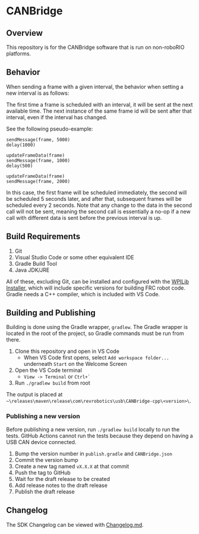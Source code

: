 # CANBridge

## Overview

This repository is for the CANBridge software that is run on non-roboRIO platforms.

## Behavior

When sending a frame with a given interval, the behavior when
setting a new interval is as follows:

The first time a frame is scheduled with an interval, it
will be sent at the next available time. The next instance
of the same frame id will be sent after that interval, even
if the interval has changed.

See the following pseudo-example:

```
sendMessage(frame, 5000)
delay(1000)

updateFrameData(frame)
sendMessage(frame, 1000)
delay(500)

updateFrameData(frame)
sendMessage(frame, 2000)
```

In this case, the first frame will be scheduled immediately,
the second will be scheduled 5 seconds later, and after that,
subsequent frames will be scheduled every 2 seconds. Note
that any change to the data in the second call will not be
sent, meaning the second call is essentially a no-op if a
new call with different data is sent before the previous
interval is up.

## Build Requirements

1. Git
2. Visual Studio Code or some other equivalent IDE
3. Gradle Build Tool 
4. Java JDK/JRE

All of these, excluding Git, can be installed and configured with the [WPILib Installer](https://github.com/wpilibsuite/allwpilib/releases), which will include specific versions for building FRC robot code. Gradle needs a C++ compiler, which is included with VS Code. 

## Building and Publishing

Building is done using the Gradle wrapper, `gradlew`. The Gradle wrapper is located in the root of the project, so Gradle commands must be run from there. 

1. Clone this repository and open in VS Code
   - When VS Code first opens, select `Add workspace folder...` underneath `Start` on the Welcome Screen
2. Open the VS Code terminal
   -  `View -> Terminal` or ``Ctrl+` ``
3. Run `./gradlew build` from root

The output is placed at `~\releases\maven\release\com\revrobotics\usb\CANBridge-cpp\<version>\`.

### Publishing a new version

Before publishing a new version, run `./gradlew build` locally to run the tests. GitHub Actions
cannot run the tests because they depend on having a USB CAN device connected.

1. Bump the version number in `publish.gradle` and `CANBridge.json`
2. Commit the version bump
3. Create a new tag named `vX.X.X` at that commit
4. Push the tag to GitHub
5. Wait for the draft release to be created
6. Add release notes to the draft release
7. Publish the draft release

## Changelog

The SDK Changelog can be viewed with [Changelog.md](Changelog.md).

